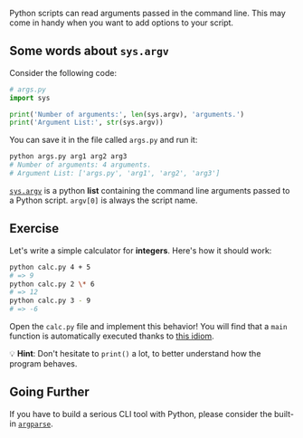 Python scripts can read arguments passed in the command line. This may come in handy when you want to add options to your script.

## Some words about `sys.argv`

Consider the following code:

```python
# args.py
import sys

print('Number of arguments:', len(sys.argv), 'arguments.')
print('Argument List:', str(sys.argv))
```

You can save it in the file called `args.py` and run it:

```bash
python args.py arg1 arg2 arg3
# Number of arguments: 4 arguments.
# Argument List: ['args.py', 'arg1', 'arg2', 'arg3']
```

[`sys.argv`](https://docs.python.org/3/library/sys.html#sys.argv) is a python **list** containing the command line arguments passed to a Python script. `argv[0]` is always the script name.

## Exercise

Let's write a simple calculator for **integers**. Here's how it should work:

```bash
python calc.py 4 + 5
# => 9
python calc.py 2 \* 6
# => 12
python calc.py 3 - 9
# => -6
```

Open the `calc.py` file and implement this behavior! You will find that a `main` function is automatically executed thanks to [this idiom](https://docs.python.org/3/library/__main__.html).

💡 **Hint**: Don't hesitate to `print()` a lot, to better understand how the program behaves.

## Going Further

If you have to build a serious CLI tool with Python, please consider the built-in [`argparse`](https://docs.python.org/3/library/argparse.html).

